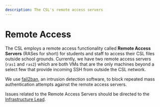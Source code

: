 ```yaml
---
description: The CSL's remote access servers
---
```


# Remote Access

The CSL employs a remote access functionality called **Remote Access Servers** (RASes for short) for students and staff to access their CSL files outside school grounds. Currently, we have two remote access servers (`ras1` and `ras2`) which are both VMs that are the only machines beyond a select few that provide incoming SSH from outside the CSL network.

We use [fail2ban](http://www.fail2ban.org/wiki/index.php/Main\_Page), an intrusion detection software, to block repeated mass authentication attempts against the remote access servers.

Issues related to the Remote Access Servers should be directed to the [Infrastructure Lead](../../general/sysadmins-list.md#current-leads).

